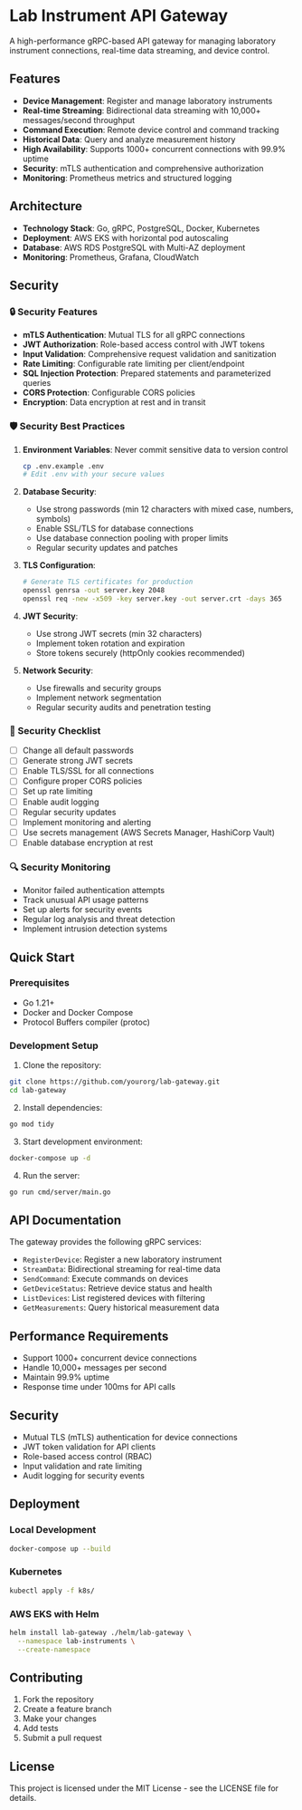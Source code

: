 # Lab Instrument API Gateway

A high-performance gRPC-based API gateway for managing laboratory instrument connections, real-time data streaming, and device control.

## Features

- **Device Management**: Register and manage laboratory instruments
- **Real-time Streaming**: Bidirectional data streaming with 10,000+ messages/second throughput
- **Command Execution**: Remote device control and command tracking
- **Historical Data**: Query and analyze measurement history
- **High Availability**: Supports 1000+ concurrent connections with 99.9% uptime
- **Security**: mTLS authentication and comprehensive authorization
- **Monitoring**: Prometheus metrics and structured logging

## Architecture

- **Technology Stack**: Go, gRPC, PostgreSQL, Docker, Kubernetes
- **Deployment**: AWS EKS with horizontal pod autoscaling
- **Database**: AWS RDS PostgreSQL with Multi-AZ deployment
- **Monitoring**: Prometheus, Grafana, CloudWatch

## Security

### 🔒 Security Features

- **mTLS Authentication**: Mutual TLS for all gRPC connections
- **JWT Authorization**: Role-based access control with JWT tokens
- **Input Validation**: Comprehensive request validation and sanitization
- **Rate Limiting**: Configurable rate limiting per client/endpoint
- **SQL Injection Protection**: Prepared statements and parameterized queries
- **CORS Protection**: Configurable CORS policies
- **Encryption**: Data encryption at rest and in transit

### 🛡️ Security Best Practices

1. **Environment Variables**: Never commit sensitive data to version control
   ```bash
   cp .env.example .env
   # Edit .env with your secure values
   ```

2. **Database Security**:
   - Use strong passwords (min 12 characters with mixed case, numbers, symbols)
   - Enable SSL/TLS for database connections
   - Use database connection pooling with proper limits
   - Regular security updates and patches

3. **TLS Configuration**:
   ```bash
   # Generate TLS certificates for production
   openssl genrsa -out server.key 2048
   openssl req -new -x509 -key server.key -out server.crt -days 365
   ```

4. **JWT Security**:
   - Use strong JWT secrets (min 32 characters)
   - Implement token rotation and expiration
   - Store tokens securely (httpOnly cookies recommended)

5. **Network Security**:
   - Use firewalls and security groups
   - Implement network segmentation
   - Regular security audits and penetration testing

### 🚨 Security Checklist

- [ ] Change all default passwords
- [ ] Generate strong JWT secrets
- [ ] Enable TLS/SSL for all connections
- [ ] Configure proper CORS policies
- [ ] Set up rate limiting
- [ ] Enable audit logging
- [ ] Regular security updates
- [ ] Implement monitoring and alerting
- [ ] Use secrets management (AWS Secrets Manager, HashiCorp Vault)
- [ ] Enable database encryption at rest

### 🔍 Security Monitoring

- Monitor failed authentication attempts
- Track unusual API usage patterns
- Set up alerts for security events
- Regular log analysis and threat detection
- Implement intrusion detection systems

## Quick Start

### Prerequisites

- Go 1.21+
- Docker and Docker Compose
- Protocol Buffers compiler (protoc)

### Development Setup

1. Clone the repository:
```bash
git clone https://github.com/yourorg/lab-gateway.git
cd lab-gateway
```

2. Install dependencies:
```bash
go mod tidy
```

3. Start development environment:
```bash
docker-compose up -d
```

4. Run the server:
```bash
go run cmd/server/main.go
```

## API Documentation

The gateway provides the following gRPC services:

- `RegisterDevice`: Register a new laboratory instrument
- `StreamData`: Bidirectional streaming for real-time data
- `SendCommand`: Execute commands on devices
- `GetDeviceStatus`: Retrieve device status and health
- `ListDevices`: List registered devices with filtering
- `GetMeasurements`: Query historical measurement data

## Performance Requirements

- Support 1000+ concurrent device connections
- Handle 10,000+ messages per second
- Maintain 99.9% uptime
- Response time under 100ms for API calls

## Security

- Mutual TLS (mTLS) authentication for device connections
- JWT token validation for API clients
- Role-based access control (RBAC)
- Input validation and rate limiting
- Audit logging for security events

## Deployment

### Local Development
```bash
docker-compose up --build
```

### Kubernetes
```bash
kubectl apply -f k8s/
```

### AWS EKS with Helm
```bash
helm install lab-gateway ./helm/lab-gateway \
  --namespace lab-instruments \
  --create-namespace
```

## Contributing

1. Fork the repository
2. Create a feature branch
3. Make your changes
4. Add tests
5. Submit a pull request

## License

This project is licensed under the MIT License - see the LICENSE file for details.